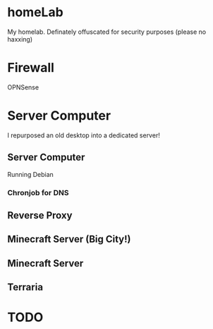 # homeLab
My homelab. Definately offuscated for security purposes (please no haxxing)


# Firewall
OPNSense  


# Server Computer
I repurposed an old desktop into a dedicated server!

## Server Computer
Running Debian  

### Chronjob for DNS

## Reverse Proxy

## Minecraft Server (Big City!)

## Minecraft Server  

## Terraria


# TODO
